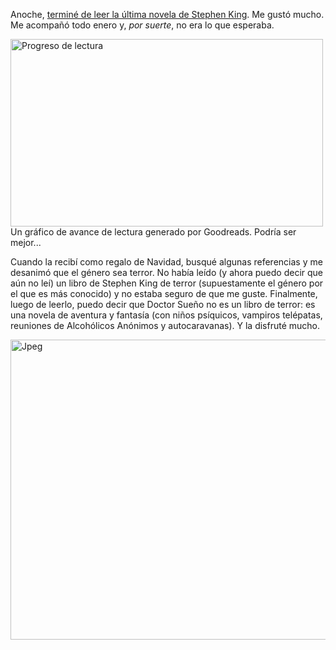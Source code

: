 <html><body><p>Anoche, <a href="https://www.goodreads.com/review/show/814990162" target="_blank">terminé de leer la última novela de Stephen King</a>. Me gustó mucho. Me acompañó todo enero y, <em>por suerte</em>, no era lo que esperaba.



<a href="/wp-content/uploads/2014/02/drsleepchart.png"><img class="size-full wp-image-4663" alt="Progreso de lectura" src="/wp-content/uploads/2014/02/drsleepchart.png" width="500" height="300"></a> Un gráfico de avance de lectura generado por Goodreads. Podría ser mejor...

</p><p style="text-align: left;">Cuando la recibí como regalo de Navidad, busqué algunas referencias y me desanimó que el género sea terror. No había leído (y ahora puedo decir que aún no leí) un libro de Stephen King de terror (supuestamente el género por el que es más conocido) y no estaba seguro de que me guste. Finalmente, luego de leerlo, puedo decir que Doctor Sueño no es un libro de terror: es una novela de aventura y fantasía (con niños psíquicos, vampiros telépatas, reuniones de Alcohólicos Anónimos y autocaravanas). Y la disfruté mucho.</p>

<a href="/wp-content/uploads/2014/02/IMG_20140108_121009_068.jpg"><img class="aligncenter size-large wp-image-4664" alt="Jpeg" src="/wp-content/uploads/2014/02/IMG_20140108_121009_068-1024x768.jpg" width="640" height="480"></a></body></html>